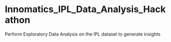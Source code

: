 # Innomatics_IPL_Data_Analysis_Hackathon
Perform Exploratory Data Analysis on the IPL dataset to generate insights
